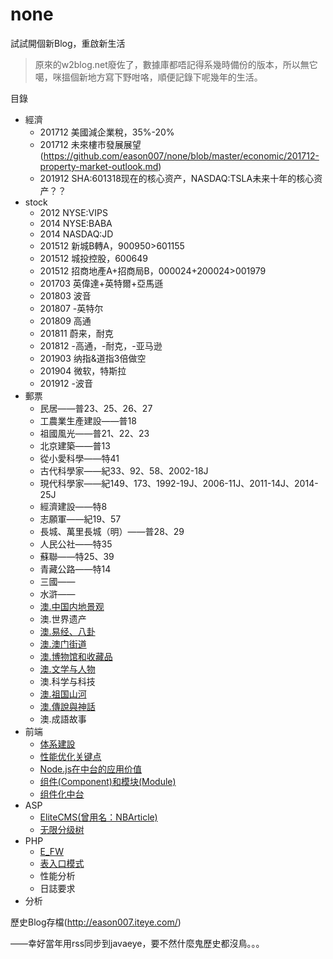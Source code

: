 # none
試試開個新Blog，重啟新生活

> 原來的w2blog.net廢佐了，數據庫都唔記得系幾時備份的版本，所以無它噶，咪搵個新地方寫下野咁咯，順便記錄下呢幾年的生活。

目錄
* 經濟
  * 201712  美國減企業稅，35%-20%
  * 201712  未來樓市發展展望(https://github.com/eason007/none/blob/master/economic/201712-property-market-outlook.md)
  * 201912  SHA:601318现在的核心资产，NASDAQ:TSLA未来十年的核心资产？？
* stock
  * 2012 NYSE:VIPS
  * 2014 NYSE:BABA
  * 2014 NASDAQ:JD
  * 201512 新城B轉A，900950>601155
  * 201512 城投控股，600649
  * 201512 招商地產A+招商局B，000024+200024>001979
  * 201703 英偉達+英特爾+亞馬遜
  * 201803 波音
  * 201807 -英特尔
  * 201809 高通
  * 201811 蔚来，耐克
  * 201812 -高通，-耐克，-亚马逊
  * 201903 纳指&道指3倍做空
  * 201904 微软，特斯拉
  * 201912 -波音
* 郵票
  * 民居——普23、25、26、27
  * 工農業生產建設——普18
  * 祖國風光——普21、22、23
  * 北京建築——普13
  * 從小愛科學——特41
  * 古代科學家——紀33、92、58、2002-18J
  * 現代科學家——紀149、173、1992-19J、2006-11J、2011-14J、2014-25J
  * 經濟建設——特8
  * 志願軍——紀19、57
  * 長城、萬里長城（明）——普28、29
  * 人民公社——特35
  * 蘇聯——特25、39
  * 青藏公路——特14
  * 三國——
  * 水滸——
  * [澳.中国内地景观](https://github.com/eason007/none/blob/master/philately/mac.zhongguo-neidi-jingguan.md)
  * 澳.世界遗产
  * [澳.易经、八卦](https://github.com/eason007/none/blob/master/philately/mac.yijing-bagua.md)
  * [澳.澳门街道](https://github.com/eason007/none/blob/master/philately/mac.aomen-jiedao.md)
  * [澳.博物馆和收藏品](https://github.com/eason007/none/blob/master/philately/mac.bowuguan-shoucangpin.md)
  * [澳.文学与人物](https://github.com/eason007/none/blob/master/philately/mac.wenxue-renwu.md)
  * 澳.科学与科技
  * [澳.祖国山河](https://github.com/eason007/none/blob/master/philately/mac.zuguo-shanhe.md)
  * [澳.傳說與神話](https://github.com/eason007/none/blob/master/philately/mac.chuanshuo-shenhua.md)
  * 澳.成語故事
* 前端
  * [体系建設](https://github.com/eason007/none/blob/master/frontend/environment-building.md)
  * [性能优化关键点](https://github.com/eason007/none/blob/master/frontend/profile-keypoint.md)
  * [Node.js在中台的应用价值](https://github.com/eason007/none/blob/master/frontend/nodejs-4-midway.md)
  * [组件(Component)和模块(Module)](https://github.com/eason007/none/blob/master/frontend/component-or-module.md)
  * [组件化中台](https://github.com/eason007/none/blob/master/frontend/component-midway.md)
* ASP
  * [EliteCMS(曾用名：NBArticle)](https://github.com/eason007/nbarticle)
  * [无限分级树](https://github.com/eason007/none/blob/master/asp/tree.md)
* PHP
  * [E_FW](https://github.com/eason007/e-fw)
  * [表入口模式](https://github.com/eason007/none/blob/master/php/table-data-gateway.md)
  * 性能分析
  * 日誌要求
* 分析

歷史Blog存檔(http://eason007.iteye.com/)

——幸好當年用rss同步到javaeye，要不然什麼鬼歷史都沒鳥。。。
